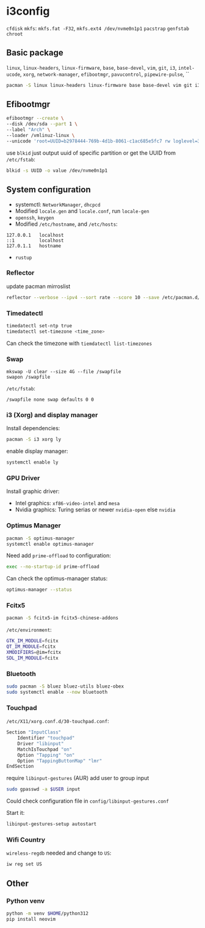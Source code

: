 # i3config

`cfdisk`
`mkfs`: `mkfs.fat -F32`, `mkfs.ext4 /dev/nvme0n1p1`
`pacstrap`
`genfstab`
`chroot`

## Basic package
`linux`, `linux-headers`, `linux-firmware`, `base`, `base-devel`, `vim`, `git`,
`i3`, `intel-ucode`, `xorg`, `network-manager`, `efibootmgr`, `pavucontrol`,
`pipewire-pulse`, ``

```sh
pacman -S linux linux-headers linux-firmware base base-devel vim git i3 intel-ucode xorg networkmanager  efibootmgr pavucontrol pipewire-pulse ly dhcpcd adobe-source-han-serif-cn-fonts wqy-zenhei noto-fonts-cjk noto-fonts-emoji noto-fonts-extra ttf-jetbrains-mono-nerd alacritty polybar fcitx5-im fcitx5-chinese-addons nautilus rustup go composer luarocks tree-sitter neovim python-virtualenv python-pip chromium rofi bluez bluez-utils bluez-obex libinput xdotool wmctrl maim unclutter openssh wireless-regdb
```

## Efibootmgr

```sh
efibootmgr --create \
--disk /dev/sda --part 1 \
--label "Arch" \
--loader /vmlinuz-linux \
--unicode 'root=UUID=b2978444-769b-4d1b-8061-c1ac685e5fc7 rw loglevel=3 quiet initrd=\initramfs-linux.img'
```

use `blkid` just output uuid of specific partition or get the UUID from
`/etc/fstab`:

```sh
blkid -s UUID -o value /dev/nvme0n1p1
```

## System configuration

- systemctl: `NetworkManager`, `dhcpcd`
- Modified `locale.gen` and `locale.conf`, run `locale-gen`
- `openssh`, `keygen`
- Modified `/etc/hostname`, and `/etc/hosts`:
```
127.0.0.1   localhost
::1         localhost
127.0.1.1   hostname
```
- `rustup`


### Reflector

update pacman mirroslist

```sh
reflector --verbose --ipv4 --sort rate --score 10 --save /etc/pacman.d/mirrorlist
```

### Timedatectl

```sh
timedatectl set-ntp true
timedatectl set-timezone <time_zone>
```
Can check the timezone with `tiemdatectl list-timezones`

### Swap

```
mkswap -U clear --size 4G --file /swapfile
swapon /swapfile
```

`/etc/fstab`:
```
/swapfile none swap defaults 0 0
```

### i3 (Xorg) and display manager

Install dependencies:

```sh
pacman -S i3 xorg ly
```

enable display manager:

```sh
systemctl enable ly
```

### GPU Driver

Install graphic driver:

- Intel graphics: `xf86-video-intel` and `mesa`
- Nvidia graphics: Turing serias or newer `nvidia-open` else `nvidia`


### Optimus Manager

```sh
pacman -S optimus-manager
systemctl enable optimus-manager
```

Need add `prime-offload` to configuration:

```sh
exec --no-startup-id prime-offload
```

Can check the optimus-manager status:

```sh
optimus-manager --status
```

### Fcitx5

```sh
pacman -S fcitx5-im fcitx5-chinese-addons
```

`/etc/environment`:
```sh
GTK_IM_MODULE=fcitx
QT_IM_MODULE=fcitx
XMODIFIERS=@im=fcitx
SDL_IM_MODULE=fcitx
```

### Bluetooth

```sh
sudo pacman -S bluez bluez-utils bluez-obex
sudo systemctl enable --now bluetooth
```

### Touchpad

`/etc/X11/xorg.conf.d/30-touchpad.conf`:
```sh
Section "InputClass"
    Identifier "touchpad"
    Driver "libinput"
    MatchIsTouchpad "on"
    Option "Tapping" "on"
    Option "TappingButtonMap" "lmr"
EndSection
```

require `libinput-gestures` (AUR) add user to group input
```sh
sudo gpasswd -a $USER input
```

Could check configuration file in `config/libinput-gestures.conf`

Start it:
```sh
libinput-gestures-setup autostart
```

### Wifi Country

`wireless-regdb` needed and change to `US`:

```sh
iw reg set US
```

## Other

### Python venv

```sh
python -m venv $HOME/python312
pip install neovim
```
